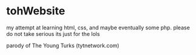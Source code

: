 # tohWebsite
my attempt at learning html, css, and maybe eventually some php.  please do not take serious its just for the lols

parody of The Young Turks (tytnetwork.com) 
